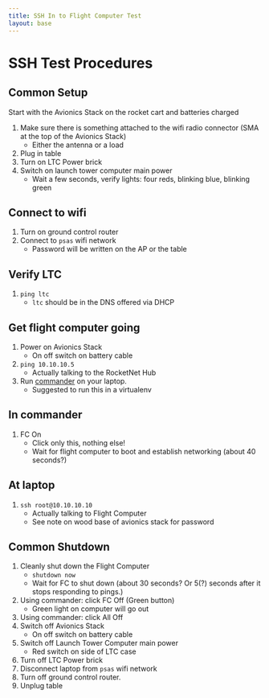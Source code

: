 ```yaml
---
title: SSH In to Flight Computer Test
layout: base
---
```


# SSH Test Procedures

## Common Setup
Start with the Avionics Stack on the rocket cart and batteries charged

 1. Make sure there is something attached to the wifi radio connector (SMA at the top of the Avionics Stack)
    - Either the antenna or a load
 1. Plug in table
 1. Turn on LTC Power brick
 1. Switch on launch tower computer main power
    - Wait a few seconds, verify lights: four reds, blinking blue, blinking green

## Connect to wifi

 1. Turn on ground control router
 1. Connect to `psas` wifi network
    - Password will be written on the AP or the table

## Verify LTC

 1. `ping ltc`
    - `ltc` should be in the DNS offered via DHCP

## Get flight computer going

 1. Power on Avionics Stack
    - On off switch on battery cable
 1. `ping 10.10.10.5`
    - Actually talking to the RocketNet Hub
 1. Run [commander](https://github.com/psas/commander) on your laptop.
    - Suggested to run this in a virtualenv

## In commander
 1. FC On
    - Click only this, nothing else!
    - Wait for flight computer to boot and establish networking (about 40 seconds?)

## At laptop
 1. `ssh root@10.10.10.10`
    - Actually talking to Flight Computer
    - See note on wood base of avionics stack for password

## Common Shutdown
 1. Cleanly shut down the Flight Computer
    - `shutdown now`
    - Wait for FC to shut down (about 30 seconds?  Or 5(?) seconds after it stops responding to pings.)
 1. Using commander: click FC Off (Green button)
    - Green light on computer will go out
 1. Using commander: click All Off
 1. Switch off Avionics Stack
    - On off switch on battery cable
 1. Switch off Launch Tower Computer main power
    - Red switch on side of LTC case
 1. Turn off LTC Power brick
 1. Disconnect laptop from `psas` wifi network
 1. Turn off ground control router.
 1. Unplug table
